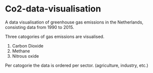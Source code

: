# Co2-data-visualisation

A data visualisation of greenhouse gas emissions in the Netherlands,
consisting data from 1990 to 2015.

Three catogories of gas emissions are visualised.
1. Carbon Dioxide
2. Methane
3. Nitrous oxide

Per catogorie the data is ordered per sector. (agriculture, industry, etc.)
